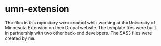 # umn-extension

The files in this repository were created while working at the University of Minnesota Extension on their Drupal website. The template files were built in partnership with two other back-end developers. The SASS files were created by me. 
